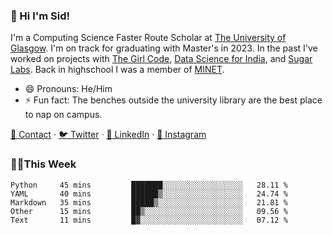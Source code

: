 ### 👋 Hi I'm Sid!
I'm a Computing Science Faster Route Scholar at [The University of Glasgow](https://gla.ac.uk). I'm on track for graduating with Master's in 2023. In the past I've worked on projects with [The Girl Code](https://thegirlcode.co/), [Data Science for India](), and [Sugar Labs](https://sugarlabs.org/). Back in highschool I was a member of [MINET](https://minet.co/). 

- 😄 Pronouns: He/Him
- ⚡ Fun fact: The benches outside the university library are the best place to nap on campus.

[📇 Contact](https://sid.gg/) · [🐦 Twitter](https://twitter.com/scholaronroad) · [👔 LinkedIn](https://linkedin.com/in/sidhant-bhavnani) · [📸 Instagram](https://www.instagram.com/bhavnani.pvt/) 

### 👨‍💻This Week
<!--START_SECTION:waka-->
```text
Python     45 mins         ███████░░░░░░░░░░░░░░░░░░   28.11 % 
YAML       40 mins         ██████▒░░░░░░░░░░░░░░░░░░   24.74 % 
Markdown   35 mins         █████▒░░░░░░░░░░░░░░░░░░░   21.81 % 
Other      15 mins         ██▒░░░░░░░░░░░░░░░░░░░░░░   09.56 % 
Text       11 mins         █▓░░░░░░░░░░░░░░░░░░░░░░░   07.12 % 
```
<!--END_SECTION:waka-->

